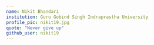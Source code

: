```yaml
---
name: Nikit Bhandari
institution: Guru Gobind Singh Indraprastha University
profile_pic: nikit19.jpg 
quote: "Never give up"
github_user: nikit19
---
```

